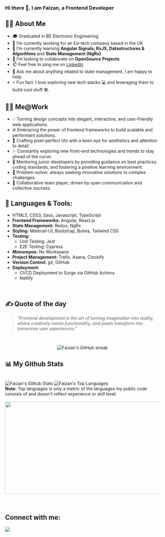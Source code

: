 ### Hi there 👋, I am Faizan, a Frontend Developer

<!--
**faizanalibugti/faizanalibugti** is a ✨ _special_ ✨ repository because its `README.md` (this file) appears on your GitHub profile.

Here are some ideas to get you started:

- 🔭 I’m currently working on ...
- 🌱 I’m currently learning ...
- 👯 I’m looking to collaborate on ...
- 🤔 I’m looking for help with ...
- 💬 Ask me about ...
- 📫 How to reach me: ...
- 😄 Pronouns: ...
- ⚡ Fun fact: ...
-->

## 🙋‍♂️ About Me

- 🎓 Graduated in BE Electronic Engineering
- 🔭 I’m currently working for an Ed-tech company based in the UK
- 🌱 I’m currently learning **Angular Signals, RxJS, Datastructures & Algorithms** and **State Management (NgRx)**
- 🤝 I’m looking to collaborate on **OpenSource Projects**
- 📫 Feel free to ping me on [LinkedIn](https://www.linkedin.com/in/faizan-ali-bugti-241135181/)
- 💬 Ask me about anything related to state management, I am happy to help. 
- ⚡ Fun fact: I love exploring new tech stacks 💻 and leveraging them to build cool stuff 🛠️.

## 👨‍💻 Me@Work

- 💡 Turning design concepts into elegant, interactive, and user-friendly web applications.
- 🌐 Embracing the power of frontend frameworks to build scalable and performant solutions.
- 🎨 Crafting pixel-perfect UIs with a keen eye for aesthetics and attention to detail.
- ✨ Constantly exploring new front-end technologies and trends to stay ahead of the curve.
- 📖 Mentoring junior developers by providing guidance on best practices, coding standards, and fostering a positive learning environment.
- 🔧 Problem-solver, always seeking innovative solutions to complex challenges.
- 🤝 Collaborative team player, driven by open communication and collective success.

## 🔨 Languages & Tools:

- HTML5, CSS3, Sass, Javascript, TypeScript
- **Frontend Frameworks:** Angular, React.js
- **State Management:** Redux, NgRx 
- **Styling:** Material-UI, Bootstrap, Bulma, Tailwind CSS
- **Testing:**
    - Unit Testing: Jest
    - E2E Testing: Cypress
- **Monorepos:** Nx Workspace
- **Project Management:** Trello, Asana, Clockify
- **Version Control:** git, GitHub
- **Deployment:** 
    - CI/CD Deployment to Surge via GitHub Actions 
    - Netlify
<br/>

## ✍️ Quote of the day

> <i>"Frontend development is the art of turning imagination into reality, where creativity meets functionality, and pixels transform into immersive user experiences."</i>

<br/>

<p align="center">
        <img title="🔥 Get streak stats for your profile at git.io/streak-stats" alt="Faizan's GitHub streak" src="https://github-readme-streak-stats.herokuapp.com/?user=faizanalibugti&theme=black-ice&hide_border=true&stroke=0000&background=060A0CD0"/>
</p>

## 📊 My Github Stats

  <br/>
    <a ><img alt="Faizan's Github Stats" src="https://github-readme-stats.vercel.app/api?username=faizanalibugti&show_icons=true&count_private=true&theme=react&hide_border=true&bg_color=0D1117" /></a>
  <a ><img alt="Faizan's Top Languages" src="https://github-readme-stats.vercel.app/api/top-langs/?username=faizanalibugti&langs_count=8&hide_progress=true&hide=python,svelte,jupyter%20notebook,c%2B%2B,shell,starlark,dockerfile,makefile,glsl&count_private=true&theme=react&hide_border=true&bg_color=0D1117&layout=compact" /></a>
  <br/>
  <b>Note:</b> Top languages is only a metric of the languages my public code consists of and doesn't reflect experience or skill level.


<br/>
<br/>

<div align="center">
  <img src="https://media.giphy.com/media/dWesBcTLavkZuG35MI/giphy.gif" width="600" height="300"/>
</div>

<br/>
<br/>

## Connect with me:
<p align="left">
  <a href = "https://www.linkedin.com/in/faizan-ali-bugti-241135181/" target="_blank"><img src="https://img.icons8.com/fluent/48/000000/linkedin.png"/></a>
</p>
